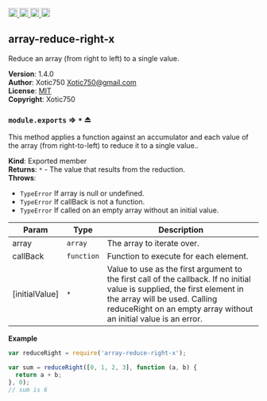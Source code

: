 <a href="https://travis-ci.org/Xotic750/array-reduce-right-x"
   title="Travis status">
<img
   src="https://travis-ci.org/Xotic750/array-reduce-right-x.svg?branch=master"
   alt="Travis status" height="18"/>
</a>
<a href="https://david-dm.org/Xotic750/array-reduce-right-x"
   title="Dependency status">
<img src="https://david-dm.org/Xotic750/array-reduce-right-x.svg"
   alt="Dependency status" height="18"/>
</a>
<a href="https://david-dm.org/Xotic750/array-reduce-right-x#info=devDependencies"
   title="devDependency status">
<img src="https://david-dm.org/Xotic750/array-reduce-right-x/dev-status.svg"
   alt="devDependency status" height="18"/>
</a>
<a href="https://badge.fury.io/js/array-reduce-right-x" title="npm version">
<img src="https://badge.fury.io/js/array-reduce-right-x.svg"
   alt="npm version" height="18"/>
</a>
<a name="module_array-reduce-right-x"></a>

## array-reduce-right-x
Reduce an array (from right to left) to a single value.

**Version**: 1.4.0  
**Author**: Xotic750 <Xotic750@gmail.com>  
**License**: [MIT](&lt;https://opensource.org/licenses/MIT&gt;)  
**Copyright**: Xotic750  
<a name="exp_module_array-reduce-right-x--module.exports"></a>

### `module.exports` ⇒ <code>\*</code> ⏏
This method applies a function against an accumulator and each value of the
array (from right-to-left) to reduce it to a single value..

**Kind**: Exported member  
**Returns**: <code>\*</code> - The value that results from the reduction.  
**Throws**:

- <code>TypeError</code> If array is null or undefined.
- <code>TypeError</code> If callBack is not a function.
- <code>TypeError</code> If called on an empty array without an initial value.


| Param | Type | Description |
| --- | --- | --- |
| array | <code>array</code> | The array to iterate over. |
| callBack | <code>function</code> | Function to execute for each element. |
| [initialValue] | <code>\*</code> | Value to use as the first argument to the first  call of the callback. If no initial value is supplied, the first element in  the array will be used. Calling reduceRight on an empty array without an initial  value is an error. |

**Example**  
```js
var reduceRight = require('array-reduce-right-x');

var sum = reduceRight([0, 1, 2, 3], function (a, b) {
  return a + b;
}, 0);
// sum is 6
```
